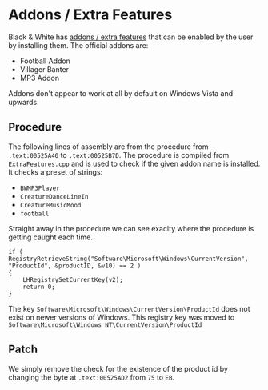 # Addons / Extra Features

Black & White has [addons / extra features](http://www.bwfiles.com/files/category.php?id=23)
that can be enabled by the user by installing them. The official addons are:

* Football Addon
* Villager Banter
* MP3 Addon

Addons don't appear to work at all by default on Windows Vista and upwards.

## Procedure

The following lines of assembly are from the procedure from `.text:00525A40` to `.text:00525B7D`.
The procedure is compiled from `ExtraFeatures.cpp` and is used to check if the given addon name
is installed. It checks a preset of strings:

* `BWMP3Player`
* `CreatureDanceLineIn`
* `CreatureMusicMood`
* `football`

Straight away in the procedure we can see exaclty where the procedure is getting caught each time.

```
if ( RegistryRetrieveString("Software\Microsoft\Windows\CurrentVersion", "ProductId", &productID, &v10) == 2 )
{		
	LHRegistrySetCurrentKey(v2);
	return 0;
}
```

The key `Software\Microsoft\Windows\CurrentVersion\ProductId` does not exist on newer versions of
Windows. This registry key was moved to `Software\Microsoft\Windows NT\CurrentVersion\ProductId`

## Patch

We simply remove the check for the existence of the product id by changing the byte at `.text:00525AD2`
from `75` to `EB`.